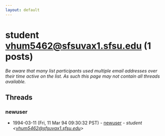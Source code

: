 ```yaml
---
layout: default
---
```


# student <vhum5462@sfsuvax1.sfsu.edu> (1 posts)

_Be aware that many list participants used multiple email addresses over their time active on the list. As such this page may not contain all threads available._

## Threads

### newuser
+ 1994-03-11 (Fri, 11 Mar 94 09:30:32 PST) - [newuser](/archive/1994/03/68aa0913ef5bb35d4cc84106ad96308fb07cf9f93881cb1ec0c9af846deaae63) - _student \<vhum5462@sfsuvax1.sfsu.edu\>_

